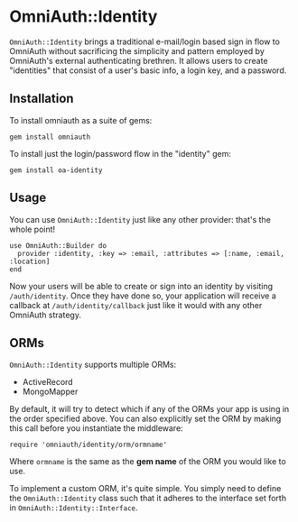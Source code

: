 # OmniAuth::Identity

`OmniAuth::Identity` brings a traditional e-mail/login based sign in
flow to OmniAuth without sacrificing the simplicity and pattern
employed by OmniAuth's external authenticating brethren. It allows
users to create "identities" that consist of a user's basic info,
a login key, and a password.

## Installation

To install omniauth as a suite of gems:

    gem install omniauth

To install just the login/password flow in the "identity" gem:

    gem install oa-identity

## Usage

You can use `OmniAuth::Identity` just like any other provider: that's
the whole point!

    use OmniAuth::Builder do
      provider :identity, :key => :email, :attributes => [:name, :email, :location]
    end

Now your users will be able to create or sign into an identity by 
visiting `/auth/identity`. Once they have done so, your application
will receive a callback at `/auth/identity/callback` just like it
would with any other OmniAuth strategy.

## ORMs

`OmniAuth::Identity` supports multiple ORMs:

* ActiveRecord
* MongoMapper

By default, it will try to detect which if any of the ORMs your app
is using in the order specified above. You can also explicitly set
the ORM by making this call before you instantiate the middleware:

    require 'omniauth/identity/orm/ormname'

Where `ormname` is the same as the **gem name** of the ORM you would
like to use.

To implement a custom ORM, it's quite simple. You simply need to define
the `OmniAuth::Identity` class such that it adheres to the interface set 
forth in `OmniAuth::Identity::Interface`.    
